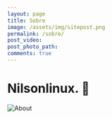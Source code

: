 ```yaml
---
layout: page
title: Sobre
image: /assets/img/sitepost.png
permalink: /sobre/
post_video: 
post_photo_path: 
comments: true
---
```


# Nilsonlinux. :ghost:

![About](https://thumbs.gfycat.com/EarlyHomelyFoal-small.gif)
